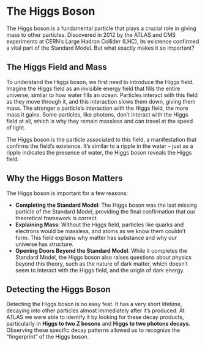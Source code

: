 # The Higgs Boson
The Higgs boson is a fundamental particle that plays a crucial role in giving mass to other particles. Discovered in 2012 by the ATLAS and CMS experiments at CERN’s Large Hadron Collider (LHC), its existence confirmed a vital part of the Standard Model. But what exactly makes it so important?

## The Higgs Field and Mass
To understand the Higgs boson, we first need to introduce the Higgs field. Imagine the Higgs field as an invisible energy field that fills the entire universe, similar to how water fills an ocean. Particles interact with this field as they move through it, and this interaction slows them down, giving them mass. The stronger a particle’s interaction with the Higgs field, the more mass it gains. Some particles, like photons, don’t interact with the Higgs field at all, which is why they remain massless and can travel at the speed of light.

The Higgs boson is the particle associated to this field, a manifestation that confirms the field’s existence. It’s similar to a ripple in the water – just as a ripple indicates the presence of water, the Higgs boson reveals the Higgs field.

## Why the Higgs Boson Matters
The Higgs boson is important for a few reasons:
- **Completing the Standard Model**: The Higgs boson was the last missing particle of the Standard Model, providing the final confirmation that our theoretical framework is correct.
- **Explaining Mass**: Without the Higgs field, particles like quarks and electrons would be massless, and atoms as we know them couldn’t form. This field explains why matter has substance and why our universe has structure.
- **Opening Doors Beyond the Standard Model**: While it completes the Standard Model, the Higgs boson also raises questions about physics beyond this theory, such as the nature of dark matter, which doesn’t seem to interact with the Higgs field, and the origin of dark energy.

## Detecting the Higgs Boson
Detecting the Higgs boson is no easy feat. It has a very short lifetime, decaying into other particles almost immediately after it’s produced. At ATLAS we were able to identify it by looking for these decay products, particularly in **Higgs to two Z bosons** and **Higgs to two photons decays**. Observing these specific decay patterns allowed us to recognize the “fingerprint” of the Higgs boson.